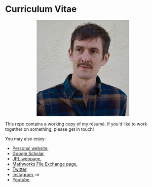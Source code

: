 # Curriculum Vitae

<p align="center"><img src="_DSC0018_crop.JPG" width="300"/></p>

This repo contains a working copy of my résumé. If you'd like to work together on something, please get in touch! 

You may also enjoy: 

* [Personal website](https://www.chadagreene.com/), 
* [Google Scholar](https://scholar.google.com/citations?user=Dew6HFEAAAAJ), 
* [JPL webpage](https://science.jpl.nasa.gov/people/CGreene/), 
* [Mathworks File Exchange page](https://www.mathworks.com/matlabcentral/profile/authors/1062128?detail=fileexchange), 
* [Twitter](https://twitter.com/chadagreene), 
* [Instagram](https://www.instagram.com/chadagreene), or 
* [Youtube](https://www.youtube.com/user/chadagreene). 